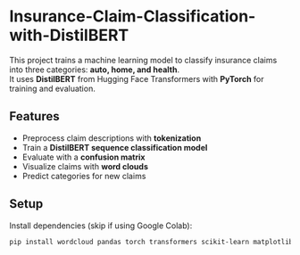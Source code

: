 # Insurance-Claim-Classification-with-DistilBERT

This project trains a machine learning model to classify insurance claims into three categories: **auto, home, and health**.  
It uses **DistilBERT** from Hugging Face Transformers with **PyTorch** for training and evaluation.  

## Features
- Preprocess claim descriptions with **tokenization**  
- Train a **DistilBERT sequence classification model**  
- Evaluate with a **confusion matrix**  
- Visualize claims with **word clouds**  
- Predict categories for new claims  

## Setup
Install dependencies (skip if using Google Colab):
```bash
pip install wordcloud pandas torch transformers scikit-learn matplotlib numpy accelerate
